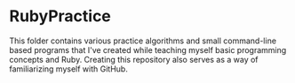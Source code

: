 # RubyPractice
This folder contains various practice algorithms and small command-line based programs that I've created while teaching myself basic programming concepts and Ruby. Creating this repository also serves as a way of familiarizing myself with GitHub.
